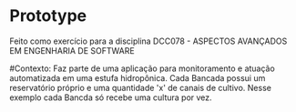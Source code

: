 # Prototype
Feito como exercício para a disciplina DCC078 - ASPECTOS AVANÇADOS EM ENGENHARIA DE SOFTWARE

#Contexto:
Faz parte de uma aplicação para monitoramento e atuação automatizada em uma estufa hidropônica. Cada Bancada possui um reservatório próprio e uma quantidade 'x' de canais de cultivo. 
Nesse exemplo cada Bancda só recebe uma cultura por vez.
